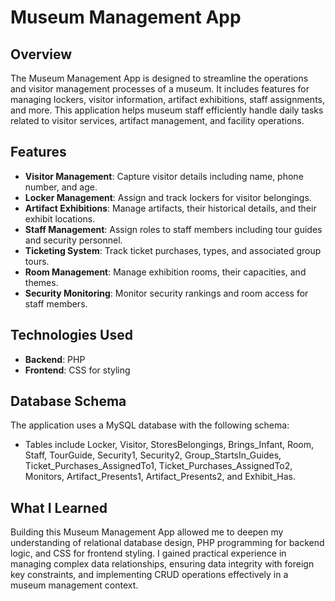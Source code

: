 # Museum Management App

## Overview

The Museum Management App is designed to streamline the operations and visitor management processes of a museum. It includes features for managing lockers, visitor information, artifact exhibitions, staff assignments, and more. This application helps museum staff efficiently handle daily tasks related to visitor services, artifact management, and facility operations.

## Features

- **Visitor Management**: Capture visitor details including name, phone number, and age.
- **Locker Management**: Assign and track lockers for visitor belongings.
- **Artifact Exhibitions**: Manage artifacts, their historical details, and their exhibit locations.
- **Staff Management**: Assign roles to staff members including tour guides and security personnel.
- **Ticketing System**: Track ticket purchases, types, and associated group tours.
- **Room Management**: Manage exhibition rooms, their capacities, and themes.
- **Security Monitoring**: Monitor security rankings and room access for staff members.

## Technologies Used

- **Backend**: PHP
- **Frontend**: CSS for styling

## Database Schema

The application uses a MySQL database with the following schema:

- Tables include Locker, Visitor, StoresBelongings, Brings_Infant, Room, Staff, TourGuide, Security1, Security2, Group_StartsIn_Guides, Ticket_Purchases_AssignedTo1, Ticket_Purchases_AssignedTo2, Monitors, Artifact_Presents1, Artifact_Presents2, and Exhibit_Has.

## What I Learned

Building this Museum Management App allowed me to deepen my understanding of relational database design, PHP programming for backend logic, and CSS for frontend styling. I gained practical experience in managing complex data relationships, ensuring data integrity with foreign key constraints, and implementing CRUD operations effectively in a museum management context.
